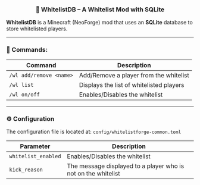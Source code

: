 <div align="center">

### **🌿 WhitelistDB – A Whitelist Mod with SQLite**

</div>

**WhitelistDB** is a Minecraft (NeoForge) mod that uses an **SQLite** database to store whitelisted players.

---  

### **📜 Commands:**
| Command                 | Description                              |  
|-------------------------|------------------------------------------|  
| `/wl add/remove <name>` | Add/Remove a player from the whitelist   |  
| `/wl list`              | Displays the list of whitelisted players |  
| `/wl on/off`            | Enables/Disables the whitelist           |  

---  

### **⚙️ Configuration**

The configuration file is located at: `config/whitelistforge-common.toml`

| Parameter           | Description                                                   |  
|---------------------|---------------------------------------------------------------|  
| `whitelist_enabled` | Enables/Disables the whitelist                                |  
| `kick_reason`       | The message displayed to a player who is not on the whitelist |